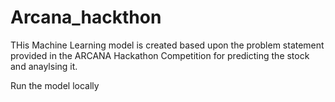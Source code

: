 # Arcana_hackthon

THis Machine Learning model is created based upon the problem statement provided in the ARCANA Hackathon Competition for predicting the stock and anaylsing it.



Run the model locally 
